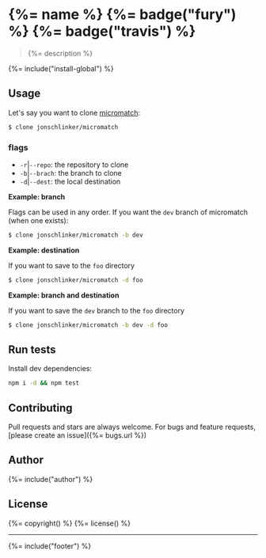 # {%= name %} {%= badge("fury") %} {%= badge("travis") %}

> {%= description %}

{%= include("install-global") %}

## Usage

Let's say you want to clone [micromatch](https://github.com/jonschlinker/micromatch):

```bash
$ clone jonschlinker/micromatch
```

### flags

* `-r`|`--repo`: the repository to clone
* `-b`|`--brach`: the branch to clone
* `-d`|`--dest`: the local destination

**Example: branch**

Flags can be used in any order. If you want the `dev` branch of micromatch (when one exists):

```bash
$ clone jonschlinker/micromatch -b dev
```

**Example: destination**

If you want to save to the `foo` directory

```bash
$ clone jonschlinker/micromatch -d foo
```

**Example: branch and destination**

If you want to save the `dev` branch to the `foo` directory

```bash
$ clone jonschlinker/micromatch -b dev -d foo
```

## Run tests

Install dev dependencies:

```bash
npm i -d && npm test
```

## Contributing
Pull requests and stars are always welcome. For bugs and feature requests, [please create an issue]({%= bugs.url %})

## Author
{%= include("author") %}

## License
{%= copyright() %}
{%= license() %}

***

{%= include("footer") %}
